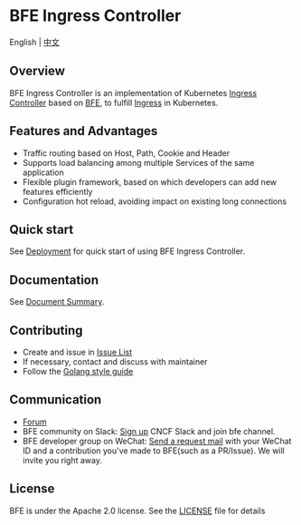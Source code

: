 # BFE Ingress Controller

English | [中文](README-CN.md)

## Overview

BFE Ingress Controller is an implementation of Kubernetes [Ingress Controller][] based on [BFE][], to fulfill [Ingress][] in Kubernetes.

## Features and Advantages

- Traffic routing based on Host, Path, Cookie and Header
- Supports load balancing among multiple Services of the same application
- Flexible plugin framework, based on which developers can add new features efficiently
- Configuration hot reload, avoiding impact on existing long connections

## Quick start

See [Deployment](docs/en_us/deployment.md) for quick start of using BFE Ingress Controller.

## Documentation
See [Document Summary](docs/en_us/SUMMARY.md).

## Contributing
- Create and issue in [Issue List](https://github.com/bfenetworks/ingress-bfe/issues)
- If necessary, contact and discuss with maintainer
- Follow the [Golang style guide](https://github.com/golang/go/wiki/Style)

## Communication

- [Forum](https://github.com/bfenetworks/ingress-bfe/discussions)
- BFE community on Slack: [Sign up](https://slack.cncf.io/) CNCF Slack and join bfe channel.
- BFE developer group on WeChat: [Send a request mail](mailto:iyangsj@gmail.com) with your WeChat ID and a contribution you've made to BFE(such as a PR/Issue). We will invite you right away.

## License

BFE is under the Apache 2.0 license. See the [LICENSE](https://github.com/bfenetworks/ingress-bfe/blob/master/LICENSE) file for details

[Ingress Controller]: https://kubernetes.io/docs/concepts/services-networking/ingress-controllers/ "Kubernetes"
[Ingress]: https://kubernetes.io/docs/concepts/services-networking/ingress/ "Kubernetes"
[BFE]: https://github.com/bfenetworks/bfe "Github"
